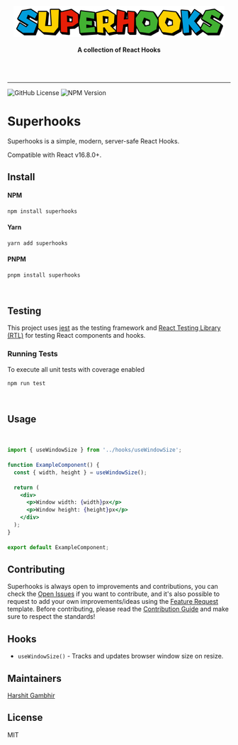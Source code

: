 <div align="center">
	<br>
	<br>
	<img src="./media/superhooks-logo.png" alt="superhooks" height="70">
	<br>
	<br>
	<b>A collection of React Hooks</b>
	<br>
	<br>
	<br>
	<br>
	<hr>
</div>

![GitHub License](https://img.shields.io/github/license/harshitgambhir/reactjs-superhooks)
![NPM Version](https://img.shields.io/npm/v/reactjs-superhooks)

# Superhooks

Superhooks is a simple, modern, server-safe React Hooks.

Compatible with React v16.8.0+.

## Install

#### NPM

```sh
npm install superhooks
```

#### Yarn

```sh
yarn add superhooks
```

#### PNPM

```sh
pnpm install superhooks
```

<br>

## Testing

This project uses [jest](https://jestjs.io/) as the testing framework and [React Testing Library (RTL)](https://testing-library.com/docs/react-testing-library/intro) for testing React components and hooks.

### Running Tests

To execute all unit tests with coverage enabled

```sh
npm run test
```

<br>

## Usage

<br>

```jsx
import { useWindowSize } from '../hooks/useWindowSize';

function ExampleComponent() {
  const { width, height } = useWindowSize();

  return (
    <div>
      <p>Window width: {width}px</p>
      <p>Window height: {height}px</p>
    </div>
  );
}

export default ExampleComponent;
```

## Contributing

Superhooks is always open to improvements and contributions, you can check the [Open Issues](https://github.com/harshitgambhir/reactjs-superhooks/issues) if you want to contribute, and it's also possible to request to add your own improvements/ideas using the [Feature Request](https://github.com/harshitgambhir/reactjs-superhooks/issues/new/choose) template. Before contributing, please read the [Contribution Guide](https://github.com/harshitgambhir/reactjs-superhooks/blob/main/CONTRIBUTING.MD) and make sure to respect the standards!

## Hooks

- `useWindowSize()` - Tracks and updates browser window size on resize.

## Maintainers

[Harshit Gambhir](https://github.com/harshitgambhir)

## License

MIT
